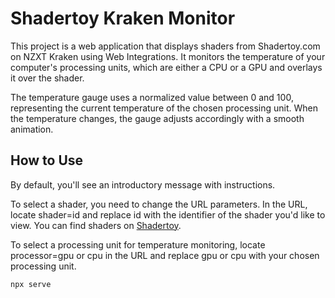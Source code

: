 # Shadertoy Kraken Monitor

This project is a web application that displays shaders from Shadertoy.com on NZXT Kraken using Web Integrations. It monitors the temperature of your computer's processing units, which are either a CPU or a GPU and overlays it over the shader.

The temperature gauge uses a normalized value between 0 and 100, representing the current temperature of the chosen processing unit. When the temperature changes, the gauge adjusts accordingly with a smooth animation.

## How to Use

By default, you'll see an introductory message with instructions.

To select a shader, you need to change the URL parameters. In the URL, locate shader=id and replace id with the identifier of the shader you'd like to view. You can find shaders on [Shadertoy](https://www.shadertoy.com/).

To select a processing unit for temperature monitoring, locate processor=gpu or cpu in the URL and replace gpu or cpu with your chosen processing unit.

```
npx serve
```
